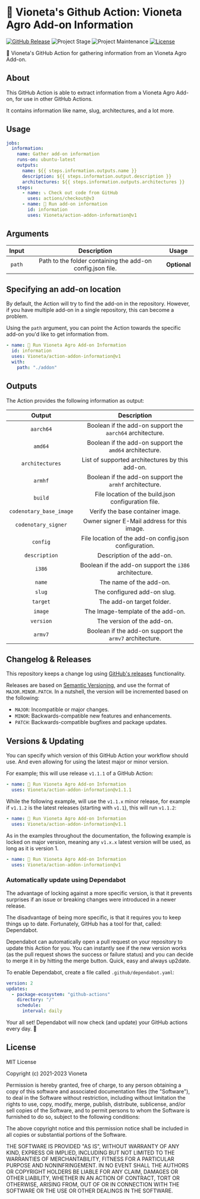 # 🚀 Vioneta's Github Action: Vioneta Agro Add-on Information

[![GitHub Release][releases-shield]][releases]
![Project Stage][project-stage-shield]
![Project Maintenance][maintenance-shield]
[![License][license-shield]](LICENSE.md)

🚀 Vioneta's GitHub Action for gathering information from an Vioneta Agro
Add-on.

## About

This GitHub Action is able to extract information from a Vioneta Agro Add-on,
for use in other GitHub Actions.

It contains information like name, slug, architectures, and a lot more.

## Usage

```yaml
jobs:
  information:
    name: Gather add-on information
    runs-on: ubuntu-latest
    outputs:
      name: ${{ steps.information.outputs.name }}
      description: ${{ steps.information.output.description }}
      architectures: ${{ steps.information.outputs.architectures }}
    steps:
      - name: ⤵️ Check out code from GitHub
        uses: actions/checkout@v3
      - name: 🚀 Run add-on information
        id: information
        uses: Vioneta/action-addon-information@v1
```

## Arguments

| Input  |                        Description                         |    Usage     |
| :----: | :--------------------------------------------------------: | :----------: |
| `path` | Path to the folder containing the add-on config.json file. | **Optional** |

## Specifying an add-on location

By default, the Action will try to find the add-on in the repository. However,
if you have multiple add-on in a single repository, this can become a problem.

Using the `path` argument, you can point the Action towards the specific add-on
you'd like to get information from.

```yaml
- name: 🚀 Run Vioneta Agro Add-on Information
  id: information
  uses: Vioneta/action-addon-information@v1
  with:
    path: "./addon"
```

## Outputs

The Action provides the following information as output:

|         Output          |                        Description                        |
| :---------------------: | :-------------------------------------------------------: |
|        `aarch64`        | Boolean if the add-on support the `aarch64` architecture. |
|         `amd64`         |  Boolean if the add-on support the `amd64` architecture.  |
|     `architectures`     |      List of supported architectures by this add-on.      |
|         `armhf`         |  Boolean if the add-on support the `armhf` architecture.  |
|         `build`         |    File location of the build.json configuration file.    |
| `codenotary_base_image` |             Verify the base container image.              |
|   `codenotary_signer`   |        Owner signer E-Mail address for this image.        |
|        `config`         |  File location of the add-on config.json configuration.   |
|      `description`      |                Description of the add-on.                 |
|         `i386`          |  Boolean if the add-on support the `i386` architecture.   |
|         `name`          |                  The name of the add-on.                  |
|         `slug`          |                The configured add-on slug.                |
|        `target`         |                 The add-on target folder.                 |
|         `image`         |             The Image-template of the add-on.             |
|        `version`        |                The version of the add-on.                 |
|         `armv7`         |  Boolean if the add-on support the `armv7` architecture.  |

## Changelog & Releases

This repository keeps a change log using [GitHub's releases][releases]
functionality.

Releases are based on [Semantic Versioning][semver], and use the format
of `MAJOR.MINOR.PATCH`. In a nutshell, the version will be incremented
based on the following:

- `MAJOR`: Incompatible or major changes.
- `MINOR`: Backwards-compatible new features and enhancements.
- `PATCH`: Backwards-compatible bugfixes and package updates.

## Versions & Updating

You can specify which version of this GitHub Action your workflow should use.
And even allowing for using the latest major or minor version.

For example; this will use release `v1.1.1` of a GitHub Action:

```yaml
- name: 🚀 Run Vioneta Agro Add-on Information
  uses: Vioneta/action-addon-information@v1.1.1
```

While the following example, will use the `v1.1.x` minor release, for example
if `v1.1.2` is the latest releases (starting with `v1.1`), this will run
`v1.1.2`:

```yaml
- name: 🚀 Run Vioneta Agro Add-on Information
  uses: Vioneta/action-addon-information@v1.1
```

As in the examples throughout the documentation, the following example is
locked on major version, meaning any `v1.x.x` latest version will be used,
as long as it is version 1.

```yaml
- name: 🚀 Run Vioneta Agro Add-on Information
  uses: Vioneta/action-addon-information@v1
```

### Automatically update using Dependabot

The advantage of locking against a more specific version, is that it prevents
surprises if an issue or breaking changes were introduced in a newer release.

The disadvantage of being more specific, is that it requires you to keep things
up to date. Fortunately, GitHub has a tool for that, called: Dependabot.

Dependabot can automatically open a pull request on your repository to update
this Action for you. You can instantly see if the new version works (as the
pull request shows the success or failure status) and you can decide to
merge it in by hitting the merge button. Quick, easy and always up2date.

To enable Dependabot, create a file called `.github/dependabot.yaml`:

```yaml
version: 2
updates:
  - package-ecosystem: "github-actions"
    directory: "/"
    schedule:
      interval: daily
```

Your all set! Dependabot will now check (and update) your GitHub actions
every day. 🤩

## License

MIT License

Copyright (c) 2021-2023 Vioneta

Permission is hereby granted, free of charge, to any person obtaining a copy
of this software and associated documentation files (the "Software"), to deal
in the Software without restriction, including without limitation the rights
to use, copy, modify, merge, publish, distribute, sublicense, and/or sell
copies of the Software, and to permit persons to whom the Software is
furnished to do so, subject to the following conditions:

The above copyright notice and this permission notice shall be included in all
copies or substantial portions of the Software.

THE SOFTWARE IS PROVIDED "AS IS", WITHOUT WARRANTY OF ANY KIND, EXPRESS OR
IMPLIED, INCLUDING BUT NOT LIMITED TO THE WARRANTIES OF MERCHANTABILITY,
FITNESS FOR A PARTICULAR PURPOSE AND NONINFRINGEMENT. IN NO EVENT SHALL THE
AUTHORS OR COPYRIGHT HOLDERS BE LIABLE FOR ANY CLAIM, DAMAGES OR OTHER
LIABILITY, WHETHER IN AN ACTION OF CONTRACT, TORT OR OTHERWISE, ARISING FROM,
OUT OF OR IN CONNECTION WITH THE SOFTWARE OR THE USE OR OTHER DEALINGS IN THE
SOFTWARE.

[contributors]: https://github.com/Vioneta/action-addon-information/graphs/contributors
[Vioneta]: https://github.com/Vioneta
[github-sponsors-shield]: https://Vioneta.dev/wp-content/uploads/2019/12/github_sponsor.png
[github-sponsors]: https://github.com/sponsors/Vioneta
[license-shield]: https://img.shields.io/github/license/Vioneta/action-addon-information.svg
[maintenance-shield]: https://img.shields.io/maintenance/yes/2023.svg
[project-stage-shield]: https://img.shields.io/badge/project%20stage-production%20ready-brightgreen.svg
[releases-shield]: https://img.shields.io/github/release/Vioneta/action-addon-information.svg
[releases]: https://github.com/Vioneta/action-addon-information/releases
[semver]: http://semver.org/spec/v2.0.0.html
